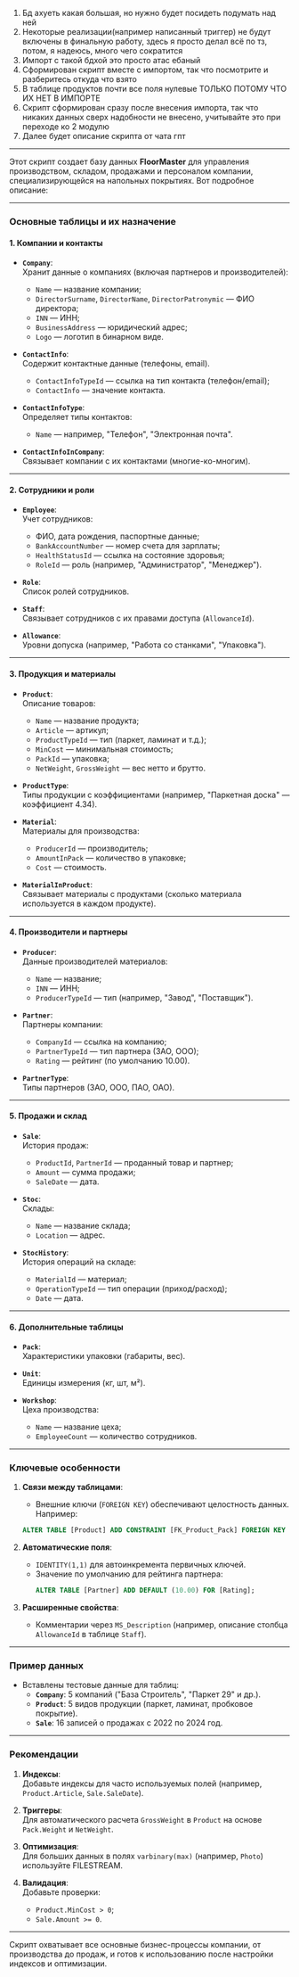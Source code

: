 1. Бд ахуеть какая большая, но нужно будет посидеть подумать над ней
2. Некоторые реализации(например написанный триггер) не будут включены в финальную работу, здесь я просто делал всё по тз, потом, я надеюсь, много чего сократится
3. Импорт с такой бдхой это просто атас ебаный
4. Сформирован скрипт вместе с импортом, так что посмотрите и разберитесь откуда что взято
5. В таблице продуктов почти все поля нулевые ТОЛЬКО ПОТОМУ ЧТО ИХ НЕТ В ИМПОРТЕ
6. Скрипт сформирован сразу после внесения импорта, так что никаких данных сверх надобности не внесено, учитывайте это при переходе ко 2 модулю
7. Далее будет описание скрипта от чата гпт
---

Этот скрипт создает базу данных **FloorMaster** для управления производством, складом, продажами и персоналом компании, специализирующейся на напольных покрытиях. Вот подробное описание:

---

### **Основные таблицы и их назначение**

#### 1. **Компании и контакты**
- **`Company`**:  
  Хранит данные о компаниях (включая партнеров и производителей):  
  - `Name` — название компании;  
  - `DirectorSurname`, `DirectorName`, `DirectorPatronymic` — ФИО директора;  
  - `INN` — ИНН;  
  - `BusinessAddress` — юридический адрес;  
  - `Logo` — логотип в бинарном виде.

- **`ContactInfo`**:  
  Содержит контактные данные (телефоны, email).  
  - `ContactInfoTypeId` — ссылка на тип контакта (телефон/email);  
  - `ContactInfo` — значение контакта.

- **`ContactInfoType`**:  
  Определяет типы контактов:  
  - `Name` — например, "Телефон", "Электронная почта".

- **`ContactInfoInCompany`**:  
  Связывает компании с их контактами (многие-ко-многим).

---

#### 2. **Сотрудники и роли**
- **`Employee`**:  
  Учет сотрудников:  
  - ФИО, дата рождения, паспортные данные;  
  - `BankAccountNumber` — номер счета для зарплаты;  
  - `HealthStatusId` — ссылка на состояние здоровья;  
  - `RoleId` — роль (например, "Администратор", "Менеджер").

- **`Role`**:  
  Список ролей сотрудников.

- **`Staff`**:  
  Связывает сотрудников с их правами доступа (`AllowanceId`).

- **`Allowance`**:  
  Уровни допуска (например, "Работа со станками", "Упаковка").

---

#### 3. **Продукция и материалы**
- **`Product`**:  
  Описание товаров:  
  - `Name` — название продукта;  
  - `Article` — артикул;  
  - `ProductTypeId` — тип (паркет, ламинат и т.д.);  
  - `MinCost` — минимальная стоимость;  
  - `PackId` — упаковка;  
  - `NetWeight`, `GrossWeight` — вес нетто и брутто.

- **`ProductType`**:  
  Типы продукции с коэффициентами (например, "Паркетная доска" — коэффициент 4.34).

- **`Material`**:  
  Материалы для производства:  
  - `ProducerId` — производитель;  
  - `AmountInPack` — количество в упаковке;  
  - `Cost` — стоимость.

- **`MaterialInProduct`**:  
  Связывает материалы с продуктами (сколько материала используется в каждом продукте).

---

#### 4. **Производители и партнеры**
- **`Producer`**:  
  Данные производителей материалов:  
  - `Name` — название;  
  - `INN` — ИНН;  
  - `ProducerTypeId` — тип (например, "Завод", "Поставщик").

- **`Partner`**:  
  Партнеры компании:  
  - `CompanyId` — ссылка на компанию;  
  - `PartnerTypeId` — тип партнера (ЗАО, ООО);  
  - `Rating` — рейтинг (по умолчанию 10.00).

- **`PartnerType`**:  
  Типы партнеров (ЗАО, ООО, ПАО, ОАО).

---

#### 5. **Продажи и склад**
- **`Sale`**:  
  История продаж:  
  - `ProductId`, `PartnerId` — проданный товар и партнер;  
  - `Amount` — сумма продажи;  
  - `SaleDate` — дата.

- **`Stoc`**:  
  Склады:  
  - `Name` — название склада;  
  - `Location` — адрес.

- **`StocHistory`**:  
  История операций на складе:  
  - `MaterialId` — материал;  
  - `OperationTypeId` — тип операции (приход/расход);  
  - `Date` — дата.

---

#### 6. **Дополнительные таблицы**
- **`Pack`**:  
  Характеристики упаковки (габариты, вес).

- **`Unit`**:  
  Единицы измерения (кг, шт, м²).

- **`Workshop`**:  
  Цеха производства:  
  - `Name` — название цеха;  
  - `EmployeeCount` — количество сотрудников.

---

### **Ключевые особенности**
1. **Связи между таблицами**:  
   - Внешние ключи (`FOREIGN KEY`) обеспечивают целостность данных.  
   Например:  
   ```sql
   ALTER TABLE [Product] ADD CONSTRAINT [FK_Product_Pack] FOREIGN KEY ([PackId]) REFERENCES [Pack]([Id]);
   ```

2. **Автоматические поля**:  
   - `IDENTITY(1,1)` для автоинкремента первичных ключей.  
   - Значение по умолчанию для рейтинга партнера:  
     ```sql
     ALTER TABLE [Partner] ADD DEFAULT (10.00) FOR [Rating];
     ```

3. **Расширенные свойства**:  
   - Комментарии через `MS_Description` (например, описание столбца `AllowanceId` в таблице `Staff`).

---

### **Пример данных**
- Вставлены тестовые данные для таблиц:  
  - **`Company`**: 5 компаний ("База Строитель", "Паркет 29" и др.).  
  - **`Product`**: 5 видов продукции (паркет, ламинат, пробковое покрытие).  
  - **`Sale`**: 16 записей о продажах с 2022 по 2024 год.

---

### **Рекомендации**
1. **Индексы**:  
   Добавьте индексы для часто используемых полей (например, `Product.Article`, `Sale.SaleDate`).

2. **Триггеры**:  
   Для автоматического расчета `GrossWeight` в `Product` на основе `Pack.Weight` и `NetWeight`.

3. **Оптимизация**:  
   Для больших данных в полях `varbinary(max)` (например, `Photo`) используйте FILESTREAM.

4. **Валидация**:  
   Добавьте проверки:  
   - `Product.MinCost > 0`;  
   - `Sale.Amount >= 0`.

---

Скрипт охватывает все основные бизнес-процессы компании, от производства до продаж, и готов к использованию после настройки индексов и оптимизации.